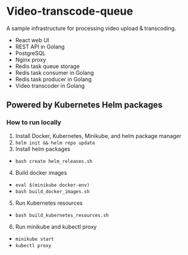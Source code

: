 # Video-transcode-queue
A sample infrastructure for processing video upload & transcoding.
* React web UI
* REST API in Golang
* PostgreSQL
* Nginx proxy
* Redis task queue storage
* Redis task consumer in Golang
* Redis task producer in Golang
* Video transcoder in Golang

## Powered by Kubernetes Helm packages

### How to run locally
1. Install Docker, Kubernetes, Minikube, and helm package manager
2. `helm init && helm repo update`
3. Install helm packages
  * `bash create helm_releases.sh`
4. Build docker images
 - `eval $(minikube docker-env)`
 - `bash build_docker_images.sh`
5. Run Kubernetes resources
 - `bash build_kubernetes_resources.sh`
6. Run minikube and kubectl proxy
  * `minikube start`
  * `kubectl proxy`
